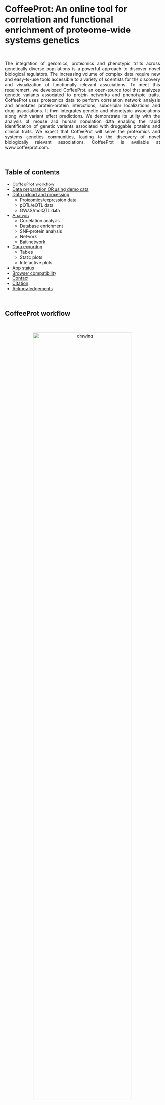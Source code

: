 # <b>CoffeeProt: An online tool for correlation and functional enrichment of proteome-wide systems genetics</b>

<br>

<p align="justify"> The integration of genomics, proteomics and phenotypic traits across genetically diverse populations is a powerful approach to discover novel biological regulators. The increasing volume of complex data require new and easy-to-use tools accessible to a variety of scientists for the discovery and visualization of functionally relevant associations. To meet this requirement, we developed CoffeeProt, an open-source tool that analyzes genetic variants associated to protein networks and phenotypic traits. CoffeeProt uses proteomics data to perform correlation network analysis and annotates protein-protein interactions, subcellular localizations and drug associations. It then integrates genetic and phenotypic associations along with variant effect predictions. We demonstrate its utility with the analysis of mouse and human population data enabling the rapid identification of genetic variants associated with druggable proteins and clinical traits. We expect that CoffeeProt will serve the proteomics and systems genetics communities, leading to the discovery of novel biologically relevant associations. CoffeeProt is available at www.coffeeprot.com. </p>

<br>

## <b>Table of contents</b>
* [CoffeeProt workflow](#coffeeprot-workflow)
* [Data preparation OR using demo data](#data-preparation-or-using-demo-data)
* [Data upload and processing](#data-upload-and-processing)
    * Proteomics/expression data
    * pQTL/eQTL data
    * GWAS/molQTL data
* [Analysis](#analysis)
    * Correlation analysis
    * Database enrichment
    * SNP-protein analysis
    * Network
    * Bait network
* [Data exporting](#data-exporting)
    * Tables
    * Static plots
    * Interactive plots
* [App status](#app-status)
* [Browser compatibility](#browser-compatibility)
* [Contact](#contact)
* [Citation](#citation)
* [Acknowledgements](#Acknowledgements)

<br>

## <b>CoffeeProt workflow</b>

<br>

<p align="center"><img src="./www/Figure_1_V8.svg" alt="drawing" width="80%"/></p>

<p align="justify"><b>Figure. CoffeeProt workflow. </b> The CoffeeProt workflow starts with users accessing the CoffeeProt web user interface at www.CoffeeProt.com to upload datafiles and specify analysis parameters (1). The user interface and server backend running R are connected using the Shiny R package (2). Feature annotations are performed based on local databases included in CoffeeProt as well as remotely hosted databases on the Nectar Research Cloud (3). User data is analyzed to perform summary statistics (I), correlation (II), interaction (III) and network (IV) analyses (4). The results are displayed in the web interface for result interpretation by the user (5). Finally, individual tables and plots are exported (6). </p>

<br>

## <b>Data preparation OR using demo data</b>
<p align="justify"> The easiest way to get started using CoffeeProt is by <b>using the demo dataset</b> included with the app. Simply click on the blue <code><b>Load demo data</b></code> button on the right side of the <code><b>Welcome page</b></code>. This option will directly load the proteomics, pQTL and lipidQTL data from the Parker study. To continue, navigate to the <code><b>Protein/transcript data</b></code>, <code><b>pQTL/eQTL data</b></code> and <code><b>GWAS/molQTL</b></code> tabs to further process the data. When using demo data, you can skip the <code><b>Choose file</b></code> steps, but should still perform filtering, annotation and correlation.</p>

<p align="justify"> Alternatively, analyses in CoffeeProt can be performed on user-uploaded data. This data needs to be converted to the data formats as shown on the CoffeeProt Welcome page. Proteomics (or expression) data requires an identifiers in the first column, and quantitative measurements in all other columns. The preferred identifiers are Gene Names but ENSEMBL genes or UniProt IDs are also accepted (but are internally converted to Gene Names). (Optional) Users can also prepare custom identifier-annotation mapping files (identifier in the first column, annotations in the second) to perform analyses using annotations that are currently not present in CoffeeProt. pQTL/eQTL data files require the columns with information related to the SNP, the affected protein/transcript and a measure of the association. The GWAS/molQTL format is similar to the pQTL/eQTL files, but only needs the following 6 columns: rsID, phenotype, SNP location, SNP chromosome, p-value and grouping. It is recommended to follow the example datasets on the CoffeeProt Welcome page. </p>

<p align="center"><img src="./www/images/tutorial_0_demodata.PNG" alt="drawing" width="90%"/></p>


<br>

## <b>Data upload and processing</b>
<em>Proteomics/expression data</em> <br />
*   Click "Choose file"
*   Select your file (in .csv, .txt or excel format) [1][2]
*   Use the slider to select a missing value cut-off
*   Click "Process Proteins!"
*   Perform correlation by selecting a correlation method and p-value adjustment method
*   Click "Correlate!"

<p align="center"><img src="./www/images/tutorial_2_proteinparameters.PNG" alt="drawing" width="90%"/></p>

<sup>[1] Maximum file size of 500 Mb</sup> <br>
<sup>[2] Any column after the first column should only contain numeric data, blank cells or missing values (NA, Na, na, NaN, NAN)</sup>

<br>

<em>pQTL/eQTL data</em> <br />
*   Click "Choose file"
*   Select your file (in .csv, .txt or excel format)
*   Select the filter type and significance data type
*   Use the slider to apply the filters
*   Select a species for variant effect annotation (optional)
*   Click "Process pQTLs!"

<p align="center"><img src="./www/images/tutorial_3_pqtlparameters.PNG" alt="drawing" width="90%"/></p>

<br>

<em>GWAS/molQTL data</em> <br />
*   Click "Choose file"
*   Select your file (in .csv, .txt or excel format)
*   Select the filter type and significance data type
*   Use the slider to apply the filters
*   Click "Process molQTLs!"

<p align="center"><img src="./www/images/tutorial_4_molqtlparameters.PNG" alt="drawing" width="90%"/></p>

<br>

## <b>Analysis</b>

<p align="justify"> To start analyzing your data, click on to the <code><b>Analysis tab</b></code> which will reveal subtabs for the separate analyses. The analyses are divided into <code><b>Correlation analysis</b></code>, <code><b>Database enrichment</b></code>, <code><b>SNP-protein analysis</b></code>, <code><b>Network analysis</b></code> and <code><b>Bait network analysis</b></code>. Opening any of these tabs will show a new page with some information regarding the analysis, and a checklist indicating whether the required data for the analysis has been uploaded/processed. If all required data is present, new input options will appear allowing the analysis to be performed. </p>

<br>

<b><em>Correlation analysis</em></b>

<p align="justify"> This tab displays a summary of the protein-protein correlation analysis. Prior to producing the plots, co-regulation is defined by the user by setting correlation coefficient and q-value cut-offs. The histograms visualize the number of protein-protein interactions that meet these criteria. For each protein, the number of co-regulation partners is determined based on the user-specified criteria. </p>

<b><em>Database enrichment</em></b>

<p align="justify"> Analyses are performed after annotating co-regulated protein pairs to determine the extend of overlapping annotations. Protein-protein interaction databases (STRING, CORUM & BioPlex 3.0) are searched to identify previously discovered protein pairs. It is expected that a larger percentage of co-regulated protein pairs is found in these databases, compared to the non co-regulated pairs. It is recommended to adjust the co-regulation criteria if no enrichment is detected. </p>

<b><em>SNP-protein analysis</em></b>

<p align="justify"> The SNP-Protein plot summarizes the interactions in the uploaded data by combining several visualizations. A Manhattan plot (top) highlights the QTL p-values per chromosome. Edges are drawn (center) connecting QTL and protein data, where edge color indicates the QTL type. Protein-Protein interactions are shown using arc-diagrams, proteins are ordered by complexsize and number of connections. The user can alter the plots by selecting a single chromosome or proteincomplex of interest. </p>

<b><em>Network analysis</em></b>

<p align="justify"> Network plots are used to visualize interactions between co-regulated proteins in interactive plots. The user can produce networks for 1) All protein interactions, 2) all protein interactions involved in QTLs, 3) protein interactions in the CORUM database or 4) protein interactions in the BioPlex 3.0 database. If QTLs have been uploaded they can be added directly to the network plots. Finally, the nodes and edges in the interactive plot can be colored by nodetypes (protein / SNP) and the user-uploaded proxies or annotations. The interactive plot allows zooming in on, moving and highlighting sections of the network. </p>

<b><em>Bait network analysis</em></b>

<p align="justify"> Bait network plots are used to visualize interactions between co-regulated proteins in interactive plots. The bait refers to a single, or list of, proteins or phenotypes of interest.The nodes and edges in the interactive plot can be colored by nodetypes (protein / SNP) and the user-uploaded proxies. The interactive plot allows zooming in on, moving and highlighting sections of the network. </p>

<br>

<p align="center"><img src="./www/images/tutorial_x_plotexamples.PNG" alt="drawing" width="90%"/></p>

<br>

## <b>Data exporting</b>
<p align="justify"> To export all tables or plots as a compressed (Zipped) folder, click the "Export all tables" or "Export all plots" buttons. The table folder contains the plots generated based on the user data, such as the annotated proteomics dataset, correlation results and QTL tally tables. The plot folder contains all static plots created in the data upload tabs, the correlation, database enrichment and QTL-protein analyses. Alternatively, individual plots can be exported in various dimensions or file formats. </p>

<p align="center"><img src="./www/images/tutorial_export.PNG" alt="drawing" width="90%"/></p>

<br>

## <b>App status</b>
CoffeeProt is currently in active development. The following new features will be added in the near future:
* LD block support, to summarize QTLs in network plots
* Custom protein/transcript annotation support, allowing users to upload their own annotations
* New plots utilizing the correlation table share_loc and overlap_loc columns
* Option to open (bait)networks in new browser tabs

<br>

## <b>Browser compatibility</b>

<style>
.basic-styling td,
.basic-styling th {
  border: 1px solid #555;
  padding: 1rem;
}
</style>

<div class="ox-hugo-table basic-styling">
<div></div>
<div class="table-caption">
  <span class="table-number"></span>
</div>

|OS     |version           |   Chrome   |  Firefox |Microsoft Edge|  Safari  |
|-------|:----------------:|:----------:|:--------:|:------------:|:--------:|
|Linux  |Ubuntu 20.04.1 LTS|87.0.4280.88|78.0.1    |n/a           |n/a       |
|MacOS  |10.13.6           |87.0.4280.67|83.0      |n/a           |13.1.2    |
|Windows|10                |87.0.4280.88|83.0      |87.0.664.55   |n/a       |

</div>
<br>

## <b>Contact</b>
Email: support@coffeeprot.com

<br>

## <b>Citation</b>
<p align="justify"> <a href="https://doi.org/10.1101/2020.10.02.323246" target="_blank">Jeffrey Molendijk, Marcus M Seldin, Benjamin L Parker. CoffeeProt: An online tool for correlation and functional enrichment of proteome-wide systems genetics. bioRxiv 2020.10.02.323246; doi: https://doi.org/10.1101/2020.10.02.323246 </a></p>

<br>

## <b>Acknowledgements</b>
<p align="justify"> This research was supported by use of the Nectar Research Cloud and by the University of Melbourne Research Platform Services. The Nectar Research Cloud is a collaborative Australian research platform supported by the National Collaborative Research Infrastructure Strategy. This work was funded by an Australian National Health and Medical Research Council Ideas Grant (APP1184363) and The University of Melbourne Driving Research Momentum program. </p>